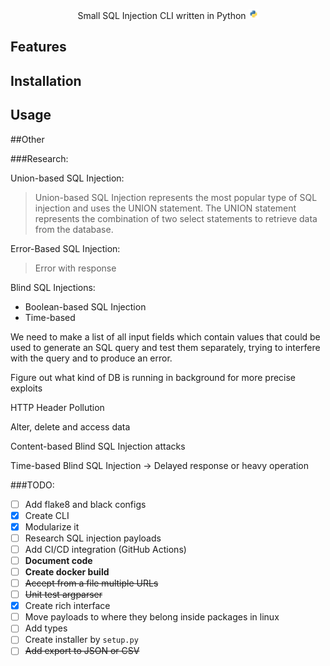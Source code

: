 <p align="center">
  Small SQL Injection CLI written in Python <img src="https://raw.githubusercontent.com/github/explore/80688e429a7d4ef2fca1e82350fe8e3517d3494d/topics/python/python.png" alt="Python" width="16" height="16">
</p>

## Features

## Installation

## Usage



##Other

###Research:

Union-based SQL Injection:

> Union-based SQL Injection represents the most popular type of SQL injection and uses the UNION statement. The UNION statement represents the combination of two select statements to retrieve data from the database.

Error-Based SQL Injection:

> Error with response

Blind SQL Injections:

- Boolean-based SQL Injection
- Time-based

We need to make a list of all input fields which contain values that could be used to generate an SQL query and test them separately, trying to interfere with the query and to produce an error.

Figure out what kind of DB is running in background for more precise exploits

HTTP Header Pollution

Alter, delete and access data

Content-based Blind SQL Injection attacks

Time-based Blind SQL Injection -> Delayed response or heavy operation

###TODO:


- [ ] Add flake8 and black configs
- [x] Create CLI
- [x] Modularize it
- [ ] Research SQL injection payloads
- [ ] Add CI/CD integration (GitHub Actions)
- [ ] **Document code**
- [ ] **Create docker build**
- [ ] ~~Accept from a file multiple URLs~~
- [ ] ~~Unit test argparser~~
- [x] Create rich interface
- [ ] Move payloads to where they belong inside packages in linux
- [ ] Add types
- [ ] Create installer by `setup.py`
- [ ] ~~Add export to JSON or CSV~~
